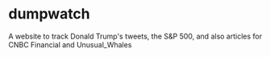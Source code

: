 # dumpwatch
A website to track Donald Trump's tweets, the S&P 500, and also articles for CNBC Financial and Unusual_Whales
